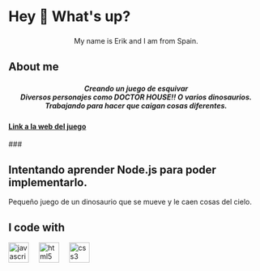 <h1 align="left">Hey 👋 What's up?</h1>

###

<p align="center">My name is Erik and I am from Spain.</p>

###

<h2 align="left">About me</h2>

###

<h5 align="center">Creando un juego de esquivar<br>Diversos personajes como DOCTOR HOUSE!! O varios dinosaurios.<br>Trabajando para hacer que caigan cosas diferentes.</h5>
<h4> <a href="https://dinomisil.netlify.app/" target="_blank"> Link a la web del juego </a> </h4>
###

<h2> Intentando aprender Node.js para poder implementarlo. </h2>
<p> Pequeño juego de un dinosaurio que se mueve y le caen cosas del cielo. </p>
<h2 align="left">I code with</h2>

<div align="left">
  <img src="https://cdn.jsdelivr.net/gh/devicons/devicon/icons/javascript/javascript-original.svg" height="40" alt="javascript logo"  />
  <img width="12" />
  <img src="https://cdn.jsdelivr.net/gh/devicons/devicon/icons/html5/html5-original.svg" height="40" alt="html5 logo"  />
  <img width="12" />
  <img src="https://cdn.jsdelivr.net/gh/devicons/devicon/icons/css3/css3-original.svg" height="40" alt="css3 logo"  />
</div>

###
